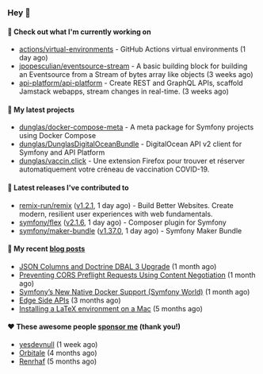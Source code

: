 ### Hey 👋

#### 👷 Check out what I'm currently working on

- [actions/virtual-environments](https://github.com/actions/virtual-environments) - GitHub Actions virtual environments (1 day ago)
- [jpopesculian/eventsource-stream](https://github.com/jpopesculian/eventsource-stream) - A basic building block for building an Eventsource from a Stream of bytes array like objects (3 weeks ago)
- [api-platform/api-platform](https://github.com/api-platform/api-platform) - Create REST and GraphQL APIs, scaffold Jamstack webapps, stream changes in real-time. (3 weeks ago)

#### 🌱 My latest projects

- [dunglas/docker-compose-meta](https://github.com/dunglas/docker-compose-meta) - A meta package for Symfony projects using Docker Compose
- [dunglas/DunglasDigitalOceanBundle](https://github.com/dunglas/DunglasDigitalOceanBundle) - DigitalOcean API v2 client for Symfony and API Platform
- [dunglas/vaccin.click](https://github.com/dunglas/vaccin.click) - Une extension Firefox pour trouver et réserver automatiquement votre créneau de vaccination COVID-19.

#### 🔭 Latest releases I've contributed to

- [remix-run/remix](https://github.com/remix-run/remix) ([v1.2.1](https://github.com/remix-run/remix/releases/tag/v1.2.1), 1 day ago) - Build Better Websites. Create modern, resilient user experiences with web fundamentals.
- [symfony/flex](https://github.com/symfony/flex) ([v2.1.6](https://github.com/symfony/flex/releases/tag/v2.1.6), 1 day ago) - Composer plugin for Symfony
- [symfony/maker-bundle](https://github.com/symfony/maker-bundle) ([v1.37.0](https://github.com/symfony/maker-bundle/releases/tag/v1.37.0), 1 day ago) - Symfony Maker Bundle

#### 📜 My recent [blog posts](https://dunglas.fr)

- [JSON Columns and Doctrine DBAL 3 Upgrade](https://dunglas.fr/2022/01/json-columns-and-doctrine-dbal-3-upgrade/) (1 month ago)
- [Preventing CORS Preflight Requests Using Content Negotiation](https://dunglas.fr/2022/01/preventing-cors-preflight-requests-using-content-negotiation/) (1 month ago)
- [Symfony’s New Native Docker Support (Symfony World)](https://dunglas.fr/2021/12/symfonys-new-native-docker-support-symfony-world/) (1 month ago)
- [Edge Side APIs](https://dunglas.fr/2021/10/edge-side-apis/) (3 months ago)
- [Installing a LaTeX environment on a Mac](https://dunglas.fr/2021/09/installing-a-latex-environment-on-a-mac/) (5 months ago)

#### ❤️ These awesome people [sponsor me](https://github.com/sponsors/dunglas) (thank you!)

- [yesdevnull](https://github.com/yesdevnull) (1 week ago)
- [Orbitale](https://github.com/Orbitale) (4 months ago)
- [Renrhaf](https://github.com/Renrhaf) (5 months ago)
